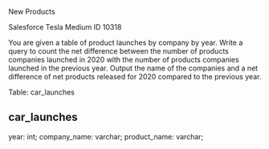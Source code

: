 New Products

Salesforce Tesla Medium ID 10318

You are given a table of product launches by company by year. Write a query to count the net difference between the number of products companies launched in 2020 with the number of products companies launched in the previous year. Output the name of the companies and a net difference of net products released for 2020 compared to the previous year.

Table: car_launches

car_launches
------------

year: int;
company_name: varchar;
product_name: varchar;

